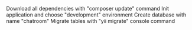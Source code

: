 Download all dependencies with "composer update" command
Init application and choose "development" environment
Create database with name "chatroom"
Migrate tables with "yii migrate" console command
